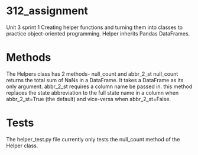# 312_assignment
Unit 3 sprint 1
Creating helper functions and turning them into classes to practice object-oriented programming. Helper inherits Pandas DataFrames.

# Methods
The Helpers class has 2 methods- null_count and abbr_2_st
null_count returns the total sum of NaNs in a DataFrame. It takes a DataFrame as its only argument.
abbr_2_st requires a column name be passed in. this method replaces the state abbreviation to the full state name in a column when abbr_2_st=True (the default) and vice-versa when abbr_2_st=False. 

# Tests
The helper_test.py file currently only tests the null_count method of the Helper class.
